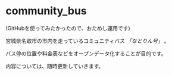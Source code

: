 # community_bus
(GitHubを使ってみたかったので、おためし運用です)

宮城県名取市の市内を走っているコミュニティバス *「なとりん号」* 。  

バス停の位置や料金表などをオープンデータ化することが目的です。

内容については、随時更新していきます。
